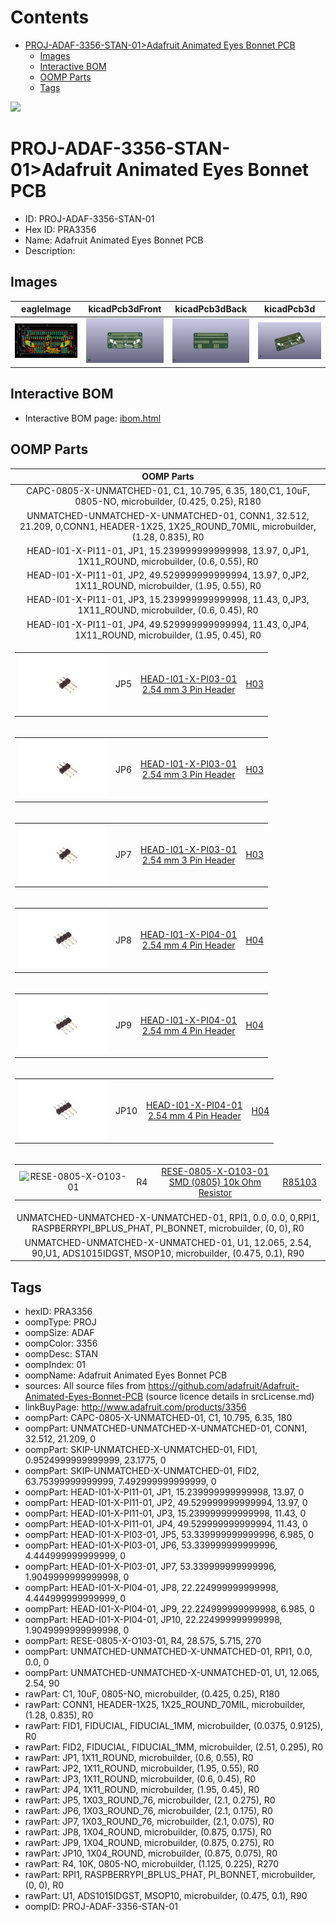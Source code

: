 



Contents
========

* [PROJ-ADAF-3356-STAN-01>Adafruit Animated Eyes Bonnet PCB](#proj-adaf-3356-stan-01adafruit-animated-eyes-bonnet-pcb)
	* [Images](#images)
	* [Interactive BOM](#interactive-bom)
	* [OOMP Parts](#oomp-parts)
	* [Tags](#tags)
  
![][im]
# PROJ-ADAF-3356-STAN-01>Adafruit Animated Eyes Bonnet PCB

- ID: PROJ-ADAF-3356-STAN-01
- Hex ID: PRA3356
- Name: Adafruit Animated Eyes Bonnet PCB
- Description: 

## Images
  
  

|eagleImage|kicadPcb3dFront|kicadPcb3dBack|kicadPcb3d|
| :---: | :---: | :---: | :---: |
|[![eagleImage](eagleImage_140.png)](eagleImage_600.png)|[![kicadPcb3dFront](kicadPcb3dFront_140.png)](kicadPcb3dFront_600.png)|[![kicadPcb3dBack](kicadPcb3dBack_140.png)](kicadPcb3dBack_600.png)|[![kicadPcb3d](kicadPcb3d_140.png)](kicadPcb3d_600.png)|

## Interactive BOM

- Interactive BOM page: [ibom.html](kicad/bom/ibom.html)

## OOMP Parts
  

|OOMP Parts|
| :---: |
|CAPC-0805-X-UNMATCHED-01, C1, 10.795, 6.35, 180,C1, 10uF, 0805-NO, microbuilder, (0.425, 0.25), R180|
|UNMATCHED-UNMATCHED-X-UNMATCHED-01, CONN1, 32.512, 21.209, 0,CONN1, HEADER-1X25, 1X25_ROUND_70MIL, microbuilder, (1.28, 0.835), R0|
|HEAD-I01-X-PI11-01, JP1, 15.239999999999998, 13.97, 0,JP1, 1X11_ROUND, microbuilder, (0.6, 0.55), R0|
|HEAD-I01-X-PI11-01, JP2, 49.529999999999994, 13.97, 0,JP2, 1X11_ROUND, microbuilder, (1.95, 0.55), R0|
|HEAD-I01-X-PI11-01, JP3, 15.239999999999998, 11.43, 0,JP3, 1X11_ROUND, microbuilder, (0.6, 0.45), R0|
|HEAD-I01-X-PI11-01, JP4, 49.529999999999994, 11.43, 0,JP4, 1X11_ROUND, microbuilder, (1.95, 0.45), R0|
|<table><tr><td>![HEAD-I01-X-PI03-01](https://raw.githubusercontent.com/oomlout/oomlout_OOMP_parts/main/HEAD-I01-X-PI03-01/image_140.jpg)</td><td> JP5</td><td>[HEAD-I01-X-PI03-01<br>2.54 mm 3 Pin Header](https://github.com/oomlout/oomlout_OOMP_parts/tree/main/HEAD-I01-X-PI03-01/)</td><td>[H03](https://github.com/oomlout/oomlout_OOMP_parts/tree/main/HEAD-I01-X-PI03-01/)</td></tr></table>|
|<table><tr><td>![HEAD-I01-X-PI03-01](https://raw.githubusercontent.com/oomlout/oomlout_OOMP_parts/main/HEAD-I01-X-PI03-01/image_140.jpg)</td><td> JP6</td><td>[HEAD-I01-X-PI03-01<br>2.54 mm 3 Pin Header](https://github.com/oomlout/oomlout_OOMP_parts/tree/main/HEAD-I01-X-PI03-01/)</td><td>[H03](https://github.com/oomlout/oomlout_OOMP_parts/tree/main/HEAD-I01-X-PI03-01/)</td></tr></table>|
|<table><tr><td>![HEAD-I01-X-PI03-01](https://raw.githubusercontent.com/oomlout/oomlout_OOMP_parts/main/HEAD-I01-X-PI03-01/image_140.jpg)</td><td> JP7</td><td>[HEAD-I01-X-PI03-01<br>2.54 mm 3 Pin Header](https://github.com/oomlout/oomlout_OOMP_parts/tree/main/HEAD-I01-X-PI03-01/)</td><td>[H03](https://github.com/oomlout/oomlout_OOMP_parts/tree/main/HEAD-I01-X-PI03-01/)</td></tr></table>|
|<table><tr><td>![HEAD-I01-X-PI04-01](https://raw.githubusercontent.com/oomlout/oomlout_OOMP_parts/main/HEAD-I01-X-PI04-01/image_140.jpg)</td><td> JP8</td><td>[HEAD-I01-X-PI04-01<br>2.54 mm 4 Pin Header](https://github.com/oomlout/oomlout_OOMP_parts/tree/main/HEAD-I01-X-PI04-01/)</td><td>[H04](https://github.com/oomlout/oomlout_OOMP_parts/tree/main/HEAD-I01-X-PI04-01/)</td></tr></table>|
|<table><tr><td>![HEAD-I01-X-PI04-01](https://raw.githubusercontent.com/oomlout/oomlout_OOMP_parts/main/HEAD-I01-X-PI04-01/image_140.jpg)</td><td> JP9</td><td>[HEAD-I01-X-PI04-01<br>2.54 mm 4 Pin Header](https://github.com/oomlout/oomlout_OOMP_parts/tree/main/HEAD-I01-X-PI04-01/)</td><td>[H04](https://github.com/oomlout/oomlout_OOMP_parts/tree/main/HEAD-I01-X-PI04-01/)</td></tr></table>|
|<table><tr><td>![HEAD-I01-X-PI04-01](https://raw.githubusercontent.com/oomlout/oomlout_OOMP_parts/main/HEAD-I01-X-PI04-01/image_140.jpg)</td><td> JP10</td><td>[HEAD-I01-X-PI04-01<br>2.54 mm 4 Pin Header](https://github.com/oomlout/oomlout_OOMP_parts/tree/main/HEAD-I01-X-PI04-01/)</td><td>[H04](https://github.com/oomlout/oomlout_OOMP_parts/tree/main/HEAD-I01-X-PI04-01/)</td></tr></table>|
|<table><tr><td>![RESE-0805-X-O103-01](https://raw.githubusercontent.com/oomlout/oomlout_OOMP_parts/main/RESE-0805-X-O103-01/image_140.jpg)</td><td> R4</td><td>[RESE-0805-X-O103-01<br>SMD (0805) 10k Ohm Resistor](https://github.com/oomlout/oomlout_OOMP_parts/tree/main/RESE-0805-X-O103-01/)</td><td>[R85103](https://github.com/oomlout/oomlout_OOMP_parts/tree/main/RESE-0805-X-O103-01/)</td></tr></table>|
|UNMATCHED-UNMATCHED-X-UNMATCHED-01, RPI1, 0.0, 0.0, 0,RPI1, RASPBERRYPI_BPLUS_PHAT, PI_BONNET, microbuilder, (0, 0), R0|
|UNMATCHED-UNMATCHED-X-UNMATCHED-01, U1, 12.065, 2.54, 90,U1, ADS1015IDGST, MSOP10, microbuilder, (0.475, 0.1), R90|

## Tags

- hexID: PRA3356
- oompType: PROJ
- oompSize: ADAF
- oompColor: 3356
- oompDesc: STAN
- oompIndex: 01
- oompName: Adafruit Animated Eyes Bonnet PCB
- sources: All source files from https://github.com/adafruit/Adafruit-Animated-Eyes-Bonnet-PCB (source licence details in srcLicense.md)
- linkBuyPage: http://www.adafruit.com/products/3356
- oompPart: CAPC-0805-X-UNMATCHED-01, C1, 10.795, 6.35, 180
- oompPart: UNMATCHED-UNMATCHED-X-UNMATCHED-01, CONN1, 32.512, 21.209, 0
- oompPart: SKIP-UNMATCHED-X-UNMATCHED-01, FID1, 0.9524999999999999, 23.1775, 0
- oompPart: SKIP-UNMATCHED-X-UNMATCHED-01, FID2, 63.75399999999999, 7.492999999999999, 0
- oompPart: HEAD-I01-X-PI11-01, JP1, 15.239999999999998, 13.97, 0
- oompPart: HEAD-I01-X-PI11-01, JP2, 49.529999999999994, 13.97, 0
- oompPart: HEAD-I01-X-PI11-01, JP3, 15.239999999999998, 11.43, 0
- oompPart: HEAD-I01-X-PI11-01, JP4, 49.529999999999994, 11.43, 0
- oompPart: HEAD-I01-X-PI03-01, JP5, 53.339999999999996, 6.985, 0
- oompPart: HEAD-I01-X-PI03-01, JP6, 53.339999999999996, 4.444999999999999, 0
- oompPart: HEAD-I01-X-PI03-01, JP7, 53.339999999999996, 1.9049999999999998, 0
- oompPart: HEAD-I01-X-PI04-01, JP8, 22.224999999999998, 4.444999999999999, 0
- oompPart: HEAD-I01-X-PI04-01, JP9, 22.224999999999998, 6.985, 0
- oompPart: HEAD-I01-X-PI04-01, JP10, 22.224999999999998, 1.9049999999999998, 0
- oompPart: RESE-0805-X-O103-01, R4, 28.575, 5.715, 270
- oompPart: UNMATCHED-UNMATCHED-X-UNMATCHED-01, RPI1, 0.0, 0.0, 0
- oompPart: UNMATCHED-UNMATCHED-X-UNMATCHED-01, U1, 12.065, 2.54, 90
- rawPart: C1, 10uF, 0805-NO, microbuilder, (0.425, 0.25), R180
- rawPart: CONN1, HEADER-1X25, 1X25_ROUND_70MIL, microbuilder, (1.28, 0.835), R0
- rawPart: FID1, FIDUCIAL, FIDUCIAL_1MM, microbuilder, (0.0375, 0.9125), R0
- rawPart: FID2, FIDUCIAL, FIDUCIAL_1MM, microbuilder, (2.51, 0.295), R0
- rawPart: JP1, 1X11_ROUND, microbuilder, (0.6, 0.55), R0
- rawPart: JP2, 1X11_ROUND, microbuilder, (1.95, 0.55), R0
- rawPart: JP3, 1X11_ROUND, microbuilder, (0.6, 0.45), R0
- rawPart: JP4, 1X11_ROUND, microbuilder, (1.95, 0.45), R0
- rawPart: JP5, 1X03_ROUND_76, microbuilder, (2.1, 0.275), R0
- rawPart: JP6, 1X03_ROUND_76, microbuilder, (2.1, 0.175), R0
- rawPart: JP7, 1X03_ROUND_76, microbuilder, (2.1, 0.075), R0
- rawPart: JP8, 1X04_ROUND, microbuilder, (0.875, 0.175), R0
- rawPart: JP9, 1X04_ROUND, microbuilder, (0.875, 0.275), R0
- rawPart: JP10, 1X04_ROUND, microbuilder, (0.875, 0.075), R0
- rawPart: R4, 10K, 0805-NO, microbuilder, (1.125, 0.225), R270
- rawPart: RPI1, RASPBERRYPI_BPLUS_PHAT, PI_BONNET, microbuilder, (0, 0), R0
- rawPart: U1, ADS1015IDGST, MSOP10, microbuilder, (0.475, 0.1), R90
- oompID: PROJ-ADAF-3356-STAN-01



[im]: kicadPcb3d_450.png
